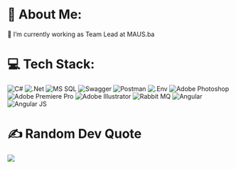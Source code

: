 # 💫 About Me:
🔭 I’m currently working as Team Lead at MAUS.ba

# 💻 Tech Stack:
![C#](https://img.shields.io/badge/C%23-%23d456ff?style=for-the-badge&logo=c-sharp&logoColor=white)
![.Net](https://img.shields.io/badge/.Net-%23d456ff?style=for-the-badge&logo=dotnet&logoColor=white)
![MS SQL](https://img.shields.io/badge/MS%20SQL-%23d456ff?style=for-the-badge&logo=microsoftsqlserver&logoColor=white)
![Swagger](https://img.shields.io/badge/Swagger-%23d456ff?style=for-the-badge&logo=swagger&logoColor=white)
![Postman](https://img.shields.io/badge/Postman-%23d456ff?style=for-the-badge&logo=postman&logoColor=white)
![.Env](https://img.shields.io/badge/.Env-%23d456ff?style=for-the-badge&logo=dotenv&logoColor=white)
![Adobe Photoshop](https://img.shields.io/badge/Adobe%20Photoshop-%23d456ff?style=for-the-badge&logo=adobephotoshop&logoColor=white)
![Adobe Premiere Pro](https://img.shields.io/badge/Adobe%20Premiere%20Pro-%23d456ff?style=for-the-badge&logo=adobepremierepro&logoColor=white)
![Adobe Illustrator](https://img.shields.io/badge/Adobe%20Illustrator-%23d456ff?style=for-the-badge&logo=adobeillustrator&logoColor=white)
![Rabbit MQ](https://img.shields.io/badge/Rabbit%20MQ-%23d456ff?style=for-the-badge&logo=rabbitmq&logoColor=white)
![Angular](https://img.shields.io/badge/Angular-%23d456ff?style=for-the-badge&logo=angular&logoColor=white)
![Angular JS](https://img.shields.io/badge/Angular%20JS-%23d456ff?style=for-the-badge&logo=angular&logoColor=white)

# ✍️ Random Dev Quote
![](https://quotes-github-readme.vercel.app/api?type=horizontal&theme=radical)

<!-- Proudly created with GPRM ( https://gprm.itsvg.in ) -->
